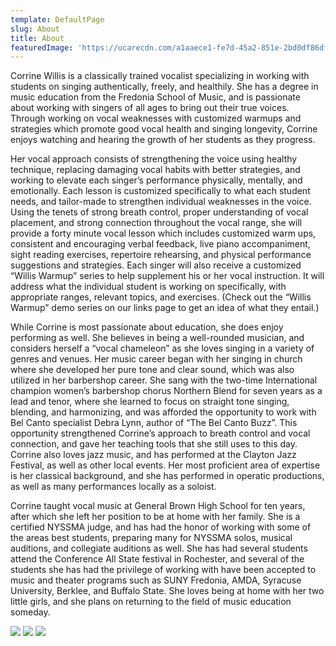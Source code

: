 ```yaml
---
template: DefaultPage
slug: About
title: About
featuredImage: 'https://ucarecdn.com/a1aaece1-fe7d-45a2-851e-2bd0df86df67/'
---
```

Corrine Willis is a classically trained vocalist specializing in working with students on singing authentically, freely, and healthily.  She has a degree in music education from the Fredonia School of Music, and is passionate about working with singers of all ages to bring out their true voices.  Through working on vocal weaknesses with customized warmups and strategies which promote good vocal health and singing longevity, Corrine enjoys watching and hearing the growth of her students as they progress.

   Her vocal approach consists of strengthening the voice using healthy technique, replacing damaging vocal habits with better strategies, and working to elevate each singer’s performance physically, mentally, and emotionally.  Each lesson is customized specifically to what each student needs, and tailor-made to strengthen individual weaknesses in the voice.  Using the tenets of strong breath control, proper understanding of vocal placement, and strong connection throughout the vocal range, she will provide a forty minute vocal lesson which includes customized warm ups, consistent and encouraging verbal feedback, live piano accompaniment, sight reading exercises, repertoire rehearsing, and physical performance suggestions and strategies.  Each singer will also receive a customized “Willis Warmup” series to help supplement his or her vocal instruction.  It will address what the individual student is working on specifically, with appropriate ranges, relevant topics, and exercises.  (Check out the “Willis Warmup” demo series on our links page to get an idea of what they entail.)

   While Corrine is most passionate about education, she does enjoy performing as well.  She believes in being a well-rounded musician, and considers herself a “vocal chameleon” as she loves singing in a variety of genres and venues.  Her music career began with her singing in church where she developed her pure tone and clear sound, which was also utilized in her barbershop career.  She sang with the two-time International champion women’s barbershop chorus Northern Blend for seven years as a lead and tenor, where she learned to focus on straight tone singing, blending, and harmonizing, and was afforded the opportunity to work with Bel Canto specialist Debra Lynn, author of “The Bel Canto Buzz”.  This opportunity strengthened Corrine’s approach to breath control and vocal connection, and gave her teaching tools that she still uses to this day.  Corrine also loves jazz music, and has performed at the Clayton Jazz Festival, as well as other local events.  Her most proficient area of expertise is her classical background, and she has performed in operatic productions, as well as many performances locally as a soloist.

   Corrine taught vocal music at General Brown High School for ten years, after which she left her position to be at home with her family.  She is a certified NYSSMA judge, and has had the honor of working with some of the areas best students, preparing many for NYSSMA solos, musical auditions, and collegiate auditions as well.  She has had several students attend the Conference All State festival in Rochester, and several of the students she has had the privilege of working with have been accepted to music and theater programs such as SUNY Fredonia, AMDA, Syracuse University, Berklee, and Buffalo State.  She loves being at home with her two little girls, and she plans on returning to the field of music education someday.

![](https://ucarecdn.com/42607c62-ab9d-42e2-8c86-a9f89e97a5d3/-/progressive/yes/-/format/auto/-/resize/200x/#right)
![](https://ucarecdn.com/1a52b6f8-068a-46e4-a4b9-1c56328fa3a8/-/progressive/yes/-/format/auto/-/resize/200x/#left)
![](https://ucarecdn.com/d46c79ac-7edf-4fff-8dd2-7d68ded7c7e6/-/progressive/yes/-/format/auto/-/resize/200x/#center)
